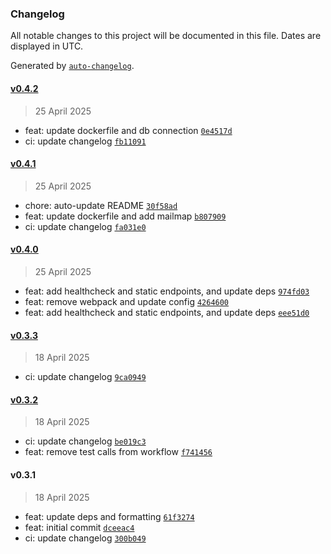 ### Changelog

All notable changes to this project will be documented in this file. Dates are displayed in UTC.

Generated by [`auto-changelog`](https://github.com/CookPete/auto-changelog).

#### [v0.4.2](https://github.com/datr-tech/api-dolomite/compare/v0.4.1...v0.4.2)

> 25 April 2025

- feat: update dockerfile and db connection [`0e4517d`](https://github.com/datr-tech/api-dolomite/commit/0e4517d3001f4c95285c8408416357978b98aad6)
- ci: update changelog [`fb11091`](https://github.com/datr-tech/api-dolomite/commit/fb11091baf50c637c8e334787776418900781248)

#### [v0.4.1](https://github.com/datr-tech/api-dolomite/compare/v0.4.0...v0.4.1)

> 25 April 2025

- chore: auto-update README [`30f58ad`](https://github.com/datr-tech/api-dolomite/commit/30f58ad250f9c64524ec280113f238142ad5adff)
- feat: update dockerfile and add mailmap [`b807909`](https://github.com/datr-tech/api-dolomite/commit/b807909d3e645f9575a0f558a7020086b0e63be0)
- ci: update changelog [`fa031e0`](https://github.com/datr-tech/api-dolomite/commit/fa031e0326b7e2c5290a096dff6f6d432dee67e0)

#### [v0.4.0](https://github.com/datr-tech/api-dolomite/compare/v0.3.3...v0.4.0)

> 25 April 2025

- feat: add healthcheck and static endpoints, and update deps [`974fd03`](https://github.com/datr-tech/api-dolomite/commit/974fd0390f967d0ab57408419d1c7f0ea63bd529)
- feat: remove webpack and update config [`4264600`](https://github.com/datr-tech/api-dolomite/commit/4264600fdfc3de7f9b41a474f902c452a524fcc2)
- feat: add healthcheck and static endpoints, and update deps [`eee51d0`](https://github.com/datr-tech/api-dolomite/commit/eee51d02ff2241e4b3c4fd3b1b74cfd29140ca08)

#### [v0.3.3](https://github.com/datr-tech/api-dolomite/compare/v0.3.2...v0.3.3)

> 18 April 2025

- ci: update changelog [`9ca0949`](https://github.com/datr-tech/api-dolomite/commit/9ca094937007f75a3be608bfab9bd2ed27fc8e1d)

#### [v0.3.2](https://github.com/datr-tech/api-dolomite/compare/v0.3.1...v0.3.2)

> 18 April 2025

- ci: update changelog [`be019c3`](https://github.com/datr-tech/api-dolomite/commit/be019c34453e6e901e8f2aa921c8a22415f0dc37)
- feat: remove test calls from workflow [`f741456`](https://github.com/datr-tech/api-dolomite/commit/f7414567f2d916b2f7f8f5fda12420826735a9c9)

#### v0.3.1

> 18 April 2025

- feat: update deps and formatting [`61f3274`](https://github.com/datr-tech/api-dolomite/commit/61f3274da3723b12c6751f74a8bd6c50ced29f11)
- feat: initial commit [`dceeac4`](https://github.com/datr-tech/api-dolomite/commit/dceeac4d22cedff76ae263dbbe7665cd0d52ed0f)
- ci: update changelog [`300b049`](https://github.com/datr-tech/api-dolomite/commit/300b0497e455ca61121c871869608c72c188af9c)

